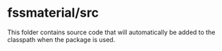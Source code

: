# fssmaterial/src

This folder contains source code that will automatically be added to the classpath when
the package is used.
